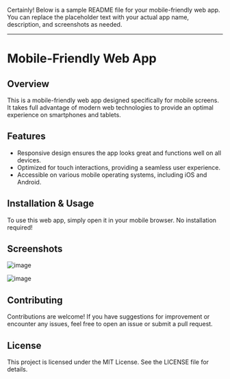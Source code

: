 Certainly! Below is a sample README file for your mobile-friendly web app. You can replace the placeholder text with your actual app name, description, and screenshots as needed.

---

# Mobile-Friendly Web App

## Overview

This is a mobile-friendly web app designed specifically for mobile screens. It takes full advantage of modern web technologies to provide an optimal experience on smartphones and tablets.

## Features

- Responsive design ensures the app looks great and functions well on all devices.
- Optimized for touch interactions, providing a seamless user experience.
- Accessible on various mobile operating systems, including iOS and Android.

## Installation & Usage

To use this web app, simply open it in your mobile browser. No installation required!

## Screenshots

![image](https://github.com/xmarzz/Face2Face/assets/90947733/ea0594fd-05db-4097-bce3-487e1cb7d527)

![image](https://github.com/xmarzz/Face2Face/assets/90947733/ff442d86-0285-47c4-ad02-37852545e088)

## Contributing

Contributions are welcome! If you have suggestions for improvement or encounter any issues, feel free to open an issue or submit a pull request.

## License

This project is licensed under the MIT License. See the LICENSE file for details.
